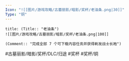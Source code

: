 ```yaml
---
Icon: "![[图片/游戏攻略/古墓丽影/暗影/奖杯/老油条.png|30]]"
Type: "铜"
---
```

```ad-common-bronze-trophy
title: (Title:: "老油条")
![[图片/游戏攻略/古墓丽影/暗影/奖杯/老油条.png|100]]

(Comment:: "完成全部 7 个可下载内容任务并获得剃发战士长袍")
```

#古墓丽影/暗影/奖杯/DLC/归途 #奖杯 #奖杯/铜
